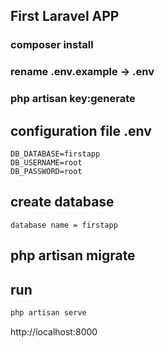 ## First Laravel APP

### composer install

### rename .env.example -> .env

### php artisan key:generate

## configuration file .env

```
DB_DATABASE=firstapp
DB_USERNAME=root
DB_PASSWORD=root
```

## create database
`database name = firstapp`

## php artisan migrate

## run 
```bash
php artisan serve
```

http://localhost:8000
